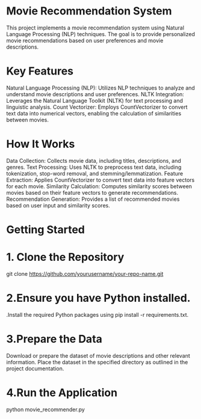 # Movie Recommendation System 
This project implements a movie recommendation system using Natural Language Processing (NLP) techniques. The goal is to provide personalized movie recommendations based on user preferences and movie descriptions.

# Key Features
Natural Language Processing (NLP): Utilizes NLP techniques to analyze and understand movie descriptions and user preferences.
NLTK Integration: Leverages the Natural Language Toolkit (NLTK) for text processing and linguistic analysis.
Count Vectorizer: Employs CountVectorizer to convert text data into numerical vectors, enabling the calculation of similarities between movies.
# How It Works
Data Collection: Collects movie data, including titles, descriptions, and genres.
Text Processing: Uses NLTK to preprocess text data, including tokenization, stop-word removal, and stemming/lemmatization.
Feature Extraction: Applies CountVectorizer to convert text data into feature vectors for each movie.
Similarity Calculation: Computes similarity scores between movies based on their feature vectors to generate recommendations.
Recommendation Generation: Provides a list of recommended movies based on user input and similarity scores.

# Getting Started
# 1. Clone the Repository
  git clone https://github.com/yourusername/your-repo-name.git

# 2.Ensure you have Python installed.
 .Install the required Python packages using 
  pip install -r requirements.txt.
  
# 3.Prepare the Data
Download or prepare the dataset of movie descriptions and other relevant information.
Place the dataset in the specified directory as outlined in the project documentation.

# 4.Run the Application
  python movie_recommender.py
  
   
